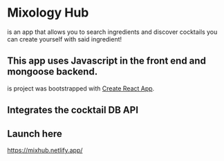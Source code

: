 # Mixology Hub 
is an app that allows you to search ingredients and discover cocktails you can create yourself with said ingredient!
## This app uses Javascript in the front end and mongoose backend.  
is project was bootstrapped with [Create React App](https://github.com/facebook/create-react-app).
## Integrates the cocktail DB API
## Launch here
https://mixhub.netlify.app/
